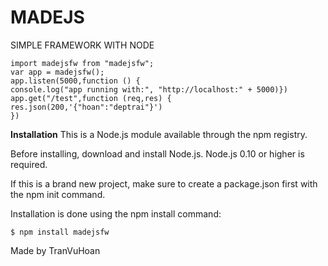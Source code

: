 # MADEJS 
SIMPLE FRAMEWORK WITH NODE

    import madejsfw from "madejsfw";
    var app = madejsfw();
    app.listen(5000,function () {
    console.log("app running with:", "http://localhost:" + 5000)})
    app.get("/test",function (req,res) {
    res.json(200,'{"hoan":"deptrai"}')
    })

**Installation**
This is a Node.js module available through the npm registry.

Before installing, download and install Node.js. Node.js 0.10 or higher is required.

If this is a brand new project, make sure to create a package.json first with the npm init command.

Installation is done using the npm install command:

    $ npm install madejsfw

Made by TranVuHoan